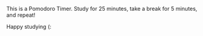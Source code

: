 This is a Pomodoro Timer.
Study for 25 minutes, take a break for 5 minutes, and repeat!

Happy studying (:
